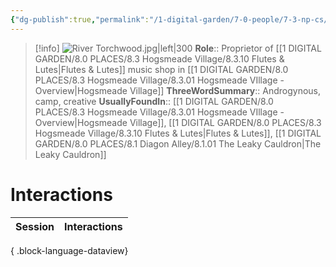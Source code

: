 ```yaml
---
{"dg-publish":true,"permalink":"/1-digital-garden/7-0-people/7-3-np-cs/river-torchwood/","tags":["#person","#hogsmeade","#hogsmeade-resident","shopkeeper"]}
---
```


>[!info] 
>![River Torchwood.jpg|left|300](/img/user/1%20DIGITAL%20GARDEN/7.0%20PEOPLE/7.3%20NPCs/Headshots/River%20Torchwood.jpg)
>**Role**:: Proprietor of [[1 DIGITAL GARDEN/8.0 PLACES/8.3 Hogsmeade Village/8.3.10 Flutes & Lutes\|Flutes & Lutes]] music shop in [[1 DIGITAL GARDEN/8.0 PLACES/8.3 Hogsmeade Village/8.3.01 Hogsmeade VIllage - Overview\|Hogsmeade Village]] 
>**ThreeWordSummary**:: Androgynous, camp, creative
>**UsuallyFoundIn**:: [[1 DIGITAL GARDEN/8.0 PLACES/8.3 Hogsmeade Village/8.3.01 Hogsmeade VIllage - Overview\|Hogsmeade Village]], [[1 DIGITAL GARDEN/8.0 PLACES/8.3 Hogsmeade Village/8.3.10 Flutes & Lutes\|Flutes & Lutes]], [[1 DIGITAL GARDEN/8.0 PLACES/8.1 Diagon Alley/8.1.01 The Leaky Cauldron\|The Leaky Cauldron]]

# Interactions

| Session | Interactions |
| ------- | ------------ |

{ .block-language-dataview}
